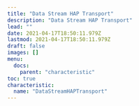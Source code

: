 ```yaml
---
title: "Data Stream HAP Transport"
description: "Data Stream HAP Transport"
lead: ""
date: 2021-04-17T18:50:11.979Z
lastmod: 2021-04-17T18:50:11.979Z
draft: false
images: []
menu:
  docs:
    parent: "characteristic"
toc: true
characteristic:
  name: "DataStreamHAPTransport"
---
```

